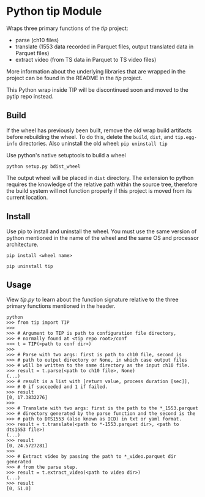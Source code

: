 # Python tip Module

Wraps three primary functions of the _tip_ project:

* parse (ch10 files)
* translate (1553 data recorded in Parquet files, output translated data in Parquet files)
* extract video (from TS data in Parquet to TS video files)

More information about the underlying libraries that are wrapped in the project can be found
in the README in the _tip_ project.

This Python wrap inside TIP will be discontinued soon and moved to the pytip repo instead.

## Build

If the wheel has previously been built, remove the old wrap build artifacts before rebuilding the wheel.  To do this, delete the `build`, `dist`, and `tip.egg-info` directories.  Also uninstall the old wheel: `pip uninstall tip`

Use python's native setuptools to build a wheel

`python setup.py bdist_wheel`

The output wheel will be placed in `dist` directory. The extension to python requires
the knowledge of the relative path within the source tree, therefore the build system
will not function properly if this project is moved from its current location.

## Install
Use pip to install and uninstall the wheel. You must use the same version of python
mentioned in the name of the wheel and the same OS and processor architecture.

`pip install <wheel name>`

`pip uninstall tip`

## Usage
View _tip.py_ to learn about the function signature relative to the three primary
functions mentioned in the header. 

```
python
>>> from tip import TIP
>>>
>>> # Argument to TIP is path to configuration file directory,
>>> # normally found at <tip repo root>/conf
>>> t = TIP(<path to conf dir>)
>>>
>>> # Parse with two args: first is path to ch10 file, second is
>>> # path to output directory or None, in which case output files 
>>> # will be written to the same directory as the input ch10 file.
>>> result = t.parse(<path to ch10 file>, None)
(...)
>>> # result is a list with [return value, process duration [sec]], 
>>> # 0 if succeeded and 1 if failed.
>>> result
[0, 17.3832276]
>>>
>>> # Translate with two args: first is the path to the *_1553.parquet 
>>> # directory generated by the parse function and the second is the 
>>> # path to DTS1553 (also known as ICD) in txt or yaml format.
>>> result = t.translate(<path to *-1553.parquet dir>, <path to dts1553 file>)
(...)
>>> result
[0, 24.5727281]
>>>
>>> # Extract video by passing the path to *_video.parquet dir generated
>>> # from the parse step.
>>> result = t.extract_video(<path to video dir>)
(...)
>>> result
[0, 51.0]

```